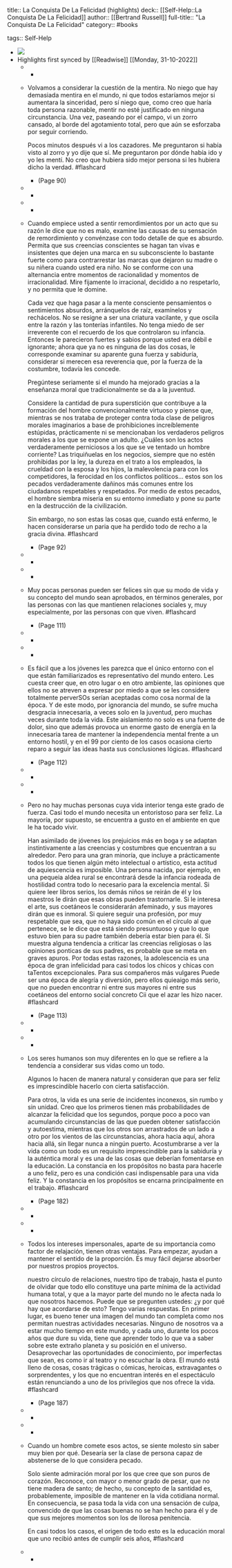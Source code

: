 title:: La Conquista De La Felicidad (highlights)
deck:: [[Self-Help::La Conquista De La Felicidad]]
author:: [[Bertrand Russell]]
full-title:: "La Conquista De La Felicidad"
category:: #books

tags:: Self-Help

- ![](https://m.media-amazon.com/images/I/91ELUP1OiLL._SY160.jpg)
- Highlights first synced by [[Readwise]] [[Monday, 31-10-2022]]
	- -
	- Volvamos a considerar la cuestión de la mentira. No niego que hay demasiada mentira en el mundo, ni que todos estaríamos mejor si aumentara la sinceridad, pero sí niego que, como creo que haría toda persona razonable, mentir no esté justificado en ninguna circunstancia. Una vez, paseando por el campo, vi un zorro cansado, al borde del agotamiento total, pero que aún se esforzaba por seguir corriendo.
	  
	  Pocos minutos después vi a los cazadores. Me preguntaron si había visto al zorro y yo dije que sí. Me preguntaron por  dónde había ido y yo les mentí. No creo que hubiera sido mejor persona si les hubiera dicho la verdad. #flashcard
		- (Page 90)
	- -
	- -
	- Cuando empiece usted a sentir remordimientos por un acto que su razón le dice que no es malo, examine las causas de su sensación de remordimiento y convénzase con todo detalle de que es absurdo. Permita que sus creencias conscientes se hagan tan   vivas e insistentes que dejen una marca en su subconsciente lo bastante fuerte como para contrarrestar las marcas que dejaron su madre o su niñera cuando usted era niño. No se conforme con una alternancia entre momentos de racionalidad y momentos de irracionalidad. Mire fijamente lo irracional, decidido a no respetarlo, y no permita que le domine.
	  
	  Cada vez que haga pasar a la mente consciente pensamientos o sentimientos absurdos, arránquelos de raíz, examínelos y rechácelos. No se resigne a ser una criatura vacilante, y que oscila entre la razón y las tonterías infantiles. No tenga miedo de ser irreverente con el recuerdo de los que controlaron su infancia. Entonces le parecieron fuertes y sabios porque usted era débil e ignorante; ahora que ya no es ninguna de las dos cosas, le corresponde examinar su aparente guna fuerza y sabiduría, considerar si merecen esa reverencia que, por la fuerza de la costumbre, todavía les concede.
	  
	  Pregúntese seriamente si el mundo ha mejorado gracias a la enseñanza moral que tradicionalmente se da a la juventud.
	  
	  Considere la cantidad de pura superstición que contribuye a la formación del hombre convencionalmente virtuoso y piense que, mientras se nos trataba de proteger contra toda clase de peligros morales imaginarios a base de prohibiciones increíblemente estúpidas, prácticamente ni se mencionaban los verdaderos peligros morales a los que se expone un adulto. ¿Cuáles son los actos verdaderamente perniciosos a los que se ve tentado un hombre corriente? Las triquiñuelas en los negocios, siempre que no estén prohibidas por la ley, la dureza en el trato a los empleados, la crueldad con la esposa y los hijos, la malevolencia para con los competidores, la ferocidad en los conflictos políticos... estos son los pecados verdaderamente dañinos más comunes entre los ciudadanos respetables y respetados. Por medio de estos pecados, el hombre siembra miseria en su entorno inmediato y pone su parte en la destrucción de la civilización.
	  
	  Sin embargo, no son estas las cosas que, cuando está enfermo, le hacen considerarse un paria que ha perdido todo de recho a la gracia divina. #flashcard
		- (Page 92)
	- -
	- -
	- Muy pocas personas pueden ser felices sin que su modo de vida y su concepto del mundo sean aprobados, en términos generales, por las personas con las que mantienen relaciones sociales y, muy especialmente, por las personas con que viven. #flashcard
		- (Page 111)
	- -
	- -
	- Es fácil que a los jóvenes les parezca que el único entorno con el que están familiarizados es representativo del mundo entero. Les cuesta creer que, en otro lugar o en otro ambiente, las opiniones que ellos no se atreven a expresar por miedo a que se les considere totalmente perverSOs serían aceptadas como cosa normal de la época. Y de este modo, por ignorancia del mundo, se sufre mucha desgracia innecesaria, a veces solo en la juventud, pero muchas veces durante toda la vida. Este aislamiento no solo es una fuente de dolor, sino que además provoca un enorme gasto de energía en la innecesaria tarea de mantener la independencia mental frente a un entorno hostil, y en el 99 por ciento de los casos ocasiona cierto reparo a seguir las ideas hasta sus conclusiones lógicas. #flashcard
		- (Page 112)
	- -
	- -
	- Pero no hay muchas personas cuya vida interior tenga este grado de fuerza. Casi todo el mundo necesita un entoristoso para ser feliz. La mayoría, por supuesto, se encuentra a gusto en el ambiente en que le ha tocado vivir.
	  
	  Han asimilado de jóvenes los prejuicios más en boga y se adaptan instintivamente a las creencias y costumbres que encuentran a su alrededor. Pero para una gran minoría, que incluye a prácticamente todos los que tienen algún méto intelectual o artístico, esta actitud de aquiescencia es imposible. Una persona nacida, por ejemplo, en una pequeia aldea rural se encontrará desde la infancia rodeada de hostilidad contra todo lo necesario para la excelencia mental. Si quiere leer libros serios, los demás niños se reirán de él y los maestros le dirán que esas obras pueden trastornarle. Si le interesa el arte, sus coetáneos le considerarán afeminado, y sus mayores dirán que es inmoral. Si quiere seguir una profesión, por muy respetable que sea, que no haya sido común en el círculo al que pertenece, se le dice que está siendo presuntuoso y que lo que estuvo bien para su padre también debería estar bien para él. Si muestra alguna tendencia a criticar las creencias religiosas o las opiniones ponticas de sus padres, es probable que se meta en graves apuros. Por todas estas razones, la adolescencia es una época de gran infelicidad para casi todos los chicos y chicas con taTentos excepcionales. Para sus compañeros más vulgares Puede ser una época de alegría y diversión, pero ellos quieaigo más serio, que no pueden encontrar ni entre sus mayores ni entre sus coetáneos del entorno social concreto Cii que el azar les hizo nacer. #flashcard
		- (Page 113)
	- -
	- -
	- Los seres humanos son muy diferentes en lo que se refiere a la tendencia a considerar sus vidas como un todo.
	  
	  Algunos lo hacen de manera natural y consideran que para ser feliz es imprescindible hacerlo con cierta satisfacción.
	  
	  Para otros, la vida es una serie de incidentes inconexos, sin rumbo y sin unidad. Creo que los primeros tienen más probabilidades de alcanzar la felicidad que los segundos, porque poco a poco van acumulando circunstancias de las que pueden obtener satisfacción y autoestima, mientras que los  otros son arrastrados de un lado a otro por los vientos de las circunstancias, ahora hacia aquí, ahora hacia allá, sin llegar nunca a ningún puerto. Acostumbrarse a ver la vida como un todo es un requisito imprescindible para la sabiduría y la auténtica moral y es una de las cosas que deberían fomentarse en la educación. La constancia en los propósitos no basta para hacerle a uno feliz, pero es una condición casi indispensable para una vida feliz. Y la constancia en los propósitos se encarna principalmente en el trabajo. #flashcard
		- (Page 182)
	- -
	- -
	- Todos los intereses impersonales, aparte de su importancia como factor de relajación, tienen otras ventajas. Para empezar, ayudan a mantener el sentido de la proporción. Es  muy fácil dejarse absorber por nuestros propios proyectos.
	  
	  nuestro círculo de relaciones, nuestro tipo de trabajo, hasta el punto de olvidar que todo ello constituye una parte mínima de la actividad humana total, y que a la mayor parte del mundo no le afecta nada lo que nosotros hacemos. Puede que se pregunten ustedes: ¿y por qué hay que acordarse de esto? Tengo varias respuestas. En primer lugar, es bueno tener una imagen del mundo tan completa como nos permitan nuestras actividades necesarias. Ninguno de nosotros va a estar mucho tiempo en este mundo, y cada uno, durante los pocos años que dure su vida, tiene que aprender todo lo que va a saber sobre este extraño planeta y su posición en el universo. Desaprovechar las oportunidades de conocimiento, por imperfectas que sean, es como ir al teatro y no escuchar la obra. El mundo está lleno de cosas, cosas trágicas o cómicas, heroicas, extravagantes o sorprendentes, y los que no encuentran interés en el espectáculo están renunciando a uno de los privilegios que nos ofrece la vida. #flashcard
		- (Page 187)
	- -
	- -
	- Cuando un hombre comete esos actos, se siente molesto sin saber muy bien por qué. Desearía ser la clase de persona capaz de abstenerse de lo que considera pecado.
	  
	  Solo siente admiración moral por los que cree que son puros de corazón. Reconoce, con mayor o menor grado de pesar, que no tiene madera de santo; de hecho, su concepto de la santidad es, probablemente, imposible de mantener en la vida cotidiana normal. En consecuencia, se pasa toda la vida con una sensación de culpa, convencido de que las cosas buenas no se han hecho para él y de que sus mejores momentos son los de llorosa penitencia.
	  
	  En casi todos los casos, el origen de todo esto es la educación moral que uno recibió antes de cumplir seis años, #flashcard
	- -